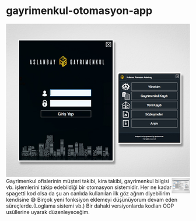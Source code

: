 # gayrimenkul-otomasyon-app
<div style="float: left"><img src="https://github.com/emrecanAy/gayrimenkul-otomasyon-app/blob/master/Arayüz1.jpg" /></div> 
<div style="float: right"><img src="https://github.com/emrecanAy/gayrimenkul-otomasyon-app/blob/master/Arayüz2.jpg" width="50"/></div> 


Gayrimenkul ofislerinin müşteri takibi, kira takibi, gayrimenkul bilgisi vb. işlemlerini takip edebildiği bir otomasyon sistemidir.
Her ne kadar spagetti kod olsa da şu an canlıda kullanılan ilk göz ağrım diyebilirim kendisine 😅
Birçok yeni fonksiyon eklemeyi düşünüyorum devam eden süreçlerde.(Loglama sistemi vb.)
Bir dahaki versiyonlarda kodları OOP usüllerine uyarak düzenleyeceğim.


